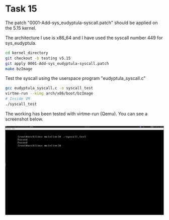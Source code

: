 # Task 15
The patch "0001-Add-sys_eudyptula-syscall.patch" should be applied on the 5.15 kernel.

The architecture I use is x86_64 and I have used the syscall number 449 for sys_eudyptula.

```bash
cd kernel_directory
git checkout -b testing v5.15
git apply 0001-Add-sys_eudyptula-syscall.patch
make bzImage
```

Test the syscall using the userspace program "eudyptula_syscall.c"
```bash
gcc eudyptula_syscall.c -o syscall_test
virtme-run --kimg arch/x86/boot/bzImage
# Inside VM
./syscall_test
```

The working has been tested with virtme-run (Qemu). You can see a screenshot below.

![Screenshot of working](screenshot.jpg)
